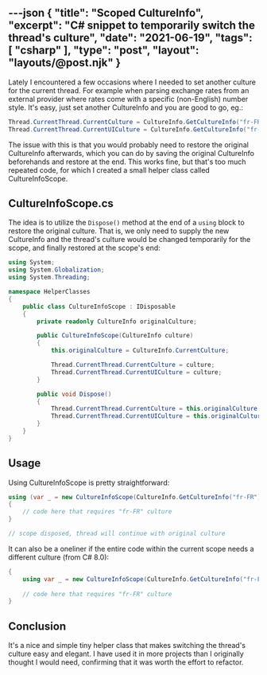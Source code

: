 ---json
{
    "title": "Scoped CultureInfo",
    "excerpt": "C# snippet to temporarily switch the thread's culture",
    "date": "2021-06-19",
    "tags": [
        "csharp"
    ],
    "type": "post",
    "layout": "layouts/@post.njk"
}
---

Lately I encountered a few occasions where I needed to set another culture for the current thread. For example when parsing exchange rates from an external provider where rates come with a specific (non-English) number style. It's easy, just set another CultureInfo and you are good to go, eg.:

```csharp
Thread.CurrentThread.CurrentCulture = CultureInfo.GetCultureInfo("fr-FR");
Thread.CurrentThread.CurrentUICulture = CultureInfo.GetCultureInfo("fr-FR");
```

The issue with this is that you would probably need to restore the original CultureInfo afterwards, which you can do by saving the original CultureInfo beforehands and restore at the end. This works fine, but that's too much repeated code, for which I created a small helper class called CultureInfoScope.

## CultureInfoScope.cs

The idea is to utilize the `Dispose()` method at the end of a `using` block to restore the original culture. That is, we only need to supply the new CultureInfo and the thread's culture would be changed temporarily for the scope, and finally restored at the scope's end:

```csharp
using System;
using System.Globalization;
using System.Threading;

namespace HelperClasses
{
    public class CultureInfoScope : IDisposable
    {
        private readonly CultureInfo originalCulture;

        public CultureInfoScope(CultureInfo culture)
        {
            this.originalCulture = CultureInfo.CurrentCulture;

            Thread.CurrentThread.CurrentCulture = culture;
            Thread.CurrentThread.CurrentUICulture = culture;
        }

        public void Dispose()
        {
            Thread.CurrentThread.CurrentCulture = this.originalCulture;
            Thread.CurrentThread.CurrentUICulture = this.originalCulture;
        }
    }
}
```

## Usage

Using CultureInfoScope is pretty straightforward:

```csharp
using (var _ = new CultureInfoScope(CultureInfo.GetCultureInfo("fr-FR"))
{
    // code here that requires "fr-FR" culture
}

// scope disposed, thread will continue with original culture
```

It can also be a oneliner if the entire code within the current scope needs a different culture (from C# 8.0):

```csharp
{
    using var _ = new CultureInfoScope(CultureInfo.GetCultureInfo("fr-FR"));
    
    // code here that requires "fr-FR" culture
}
```

## Conclusion

It's a nice and simple tiny helper class that makes switching the thread's culture easy and elegant. I have used it in more projects than I originally thought I would need, confirming that it was worth the effort to refactor.
